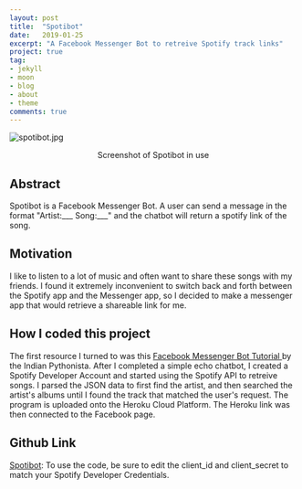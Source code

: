 ```yaml
---
layout: post
title:  "Spotibot"
date:   2019-01-25
excerpt: "A Facebook Messenger Bot to retreive Spotify track links"
project: true
tag:
- jekyll 
- moon
- blog
- about
- theme
comments: true
---
```

![spotibot.jpg](https://raw.githubusercontent.com/NakuraMino/NakuraMino.github.io/master/projects/spotibot.jpg)
<center>Screenshot of Spotibot in use</center>
  
## Abstract 

Spotibot is a Facebook Messenger Bot. A user can send a message in the format "Artist:___ Song:___" and the chatbot will return a spotify link of the song.  
  
## Motivation

I like to listen to a lot of music and often want to share these songs with my friends. I found it extremely inconvenient to switch back and forth between the Spotify app and the Messenger app, so I decided to make a messenger app that would retrieve a shareable link for me. 

## How I coded this project

The first resource I turned to was this <a href="https://www.youtube.com/watch?v=uU4pjtcbFeg&list=PLyb_C2HpOQSC4M3lzzrql7DSppTeAxh-x">Facebook Messenger Bot Tutorial </a> by the Indian Pythonista. After I completed a simple echo chatbot, I created a Spotify Developer Account and started using the Spotify API to retreive songs. I parsed the JSON data to first find the artist, and then searched the artist's albums until I found the track that matched the user's request. The program is uploaded onto the Heroku Cloud Platform. The Heroku link was then connected to the Facebook page. 

## Github Link 

<a href="https://github.com/NakuraMino/Spotibot">Spotibot</a>: To use the code, be sure to edit the client_id and client_secret to match your Spotify Developer Credentials. 

